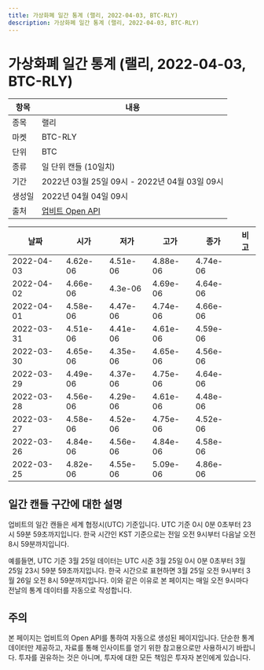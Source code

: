 ```yaml
---
title: 가상화폐 일간 통계 (랠리, 2022-04-03, BTC-RLY)
description: 가상화폐 일간 통계 (랠리, 2022-04-03, BTC-RLY)
---
```



가상화폐 일간 통계 (랠리, 2022-04-03, BTC-RLY)
===

|항목|내용|
|--|--|
|종목|랠리|
|마켓|BTC-RLY|
|단위|BTC|
|종류|일 단위 캔들 (10일치)|
|기간|2022년 03월 25일 09시 - 2022년 04월 03일 09시|
|생성일|2022년 04월 04일 09시|
|출처|[업비트 Open API](https://docs.upbit.com)|


|날짜|시가|저가|고가|종가|비고|
|--|--|--|--|--|--|
|2022-04-03|4.62e-06|4.51e-06|4.88e-06|4.74e-06|    |
|2022-04-02|4.66e-06|4.3e-06|4.69e-06|4.64e-06|    |
|2022-04-01|4.58e-06|4.47e-06|4.74e-06|4.66e-06|    |
|2022-03-31|4.51e-06|4.41e-06|4.61e-06|4.59e-06|    |
|2022-03-30|4.65e-06|4.35e-06|4.65e-06|4.56e-06|    |
|2022-03-29|4.49e-06|4.37e-06|4.75e-06|4.64e-06|    |
|2022-03-28|4.56e-06|4.29e-06|4.61e-06|4.48e-06|    |
|2022-03-27|4.58e-06|4.52e-06|4.75e-06|4.52e-06|    |
|2022-03-26|4.84e-06|4.56e-06|4.84e-06|4.58e-06|    |
|2022-03-25|4.82e-06|4.55e-06|5.09e-06|4.86e-06|    |


일간 캔들 구간에 대한 설명
---


업비트의 일간 캔들은 세계 협정시(UTC) 기준입니다. 
UTC 기준 0시 0분 0초부터 23시 59분 59초까지입니다. 
한국 시간인 KST 기준으로는 전일 오전 9시부터 다음날 오전 8시 59분까지입니다. 


예를들면, UTC 기준 3월 25일 데이터는 UTC 시준 3월 25일 0시 0분 0초부터 3월 25일 23시 59분 59초까지입니다. 
한국 시간으로 표현하면 3월 25일 오전 9시부터 3월 26일 오전 8시 59분까지입니다. 
이와 같은 이유로 본 페이지는 매일 오전 9시마다 전날의 통계 데이터를 자동으로 작성합니다. 


주의
---


본 페이지는 업비트의 Open API를 통하여 자동으로 생성된 페이지입니다. 
단순한 통계 데이터만 제공하고, 자료를 통해 인사이트를 얻기 위한 참고용으로만 사용하시기 바랍니다. 
투자를 권유하는 것은 아니며, 투자에 대한 모든 책임은 투자자 본인에게 있습니다. 
